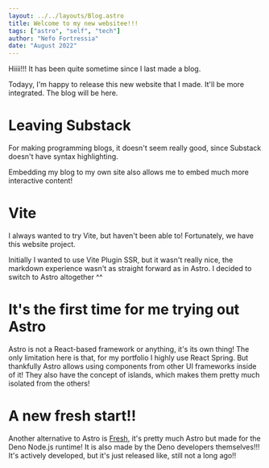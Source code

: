 ```yaml
---
layout: ../../layouts/Blog.astro
title: Welcome to my new websitee!!!
tags: ["astro", "self", "tech"]
author: "Nefo Fortressia"
date: "August 2022"
---
```


Hiiii!!! It has been quite sometime since I last made a blog.

Todayy, I'm happy to release this new website that I made. It'll be more integrated. The blog will be here. 

# Leaving Substack
For making programming blogs, it doesn't seem really good, since Substack doesn't have syntax highlighting.

Embedding my blog to my own site also allows me to embed much more interactive content!

# Vite

I always wanted to try Vite, but haven't been able to! Fortunately, we have this website project.

Initially I wanted to use Vite Plugin SSR, but it wasn't really nice, the markdown experience wasn't as straight forward as in Astro. I decided to switch to Astro altogether ^^

# It's the first time for me trying out Astro

Astro is not a React-based framework or anything, it's its own thing! The only limitation here is that, for my portfolio I highly use React Spring. But thankfully Astro allows using components from other UI frameworks inside of it! 
They also have the concept of islands, which makes them pretty much isolated from the others!


# A new fresh start!!
Another alternative to Astro is [Fresh](https://github.com/denoland/fresh), it's pretty much Astro but made for the Deno Node.js runtime! It is also made by the Deno developers themselves!!! It's actively developed, but it's just released like, still not a long ago!!